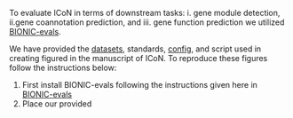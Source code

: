 To evaluate ICoN in terms of downstream tasks: i. gene module detection, ii.gene coannotation prediction, and  iii. gene function prediction we utilized [BIONIC-evals](https://github.com/duncster94/BIONIC-evals).

We have provided the [datasets](https://github.com/Murali-group/ICoN/tree/main/eval/datasets/), standards, [config](https://github.com/Murali-group/ICoN/tree/main/eval/config/), and script used in creating figured in the manuscript of ICoN. To reproduce these figures follow the instructions below:
1. First install BIONIC-evals following the instructions given here in [BIONIC-evals](https://github.com/duncster94/BIONIC-evals)
2. Place our provided <script> folder in <BIONIC-evals/bioniceval> folder. 
3. Now in the <BIONIC-evals/bioniceval> folder in your machine, replace the following folders with our provided folders [here](https://github.com/Murali-group/ICoN/tree/main/eval) under the same name:
   i. datasets
   ii. config
   iii. standards

## Comparative analysis between ICoN and other network integration models:


    
